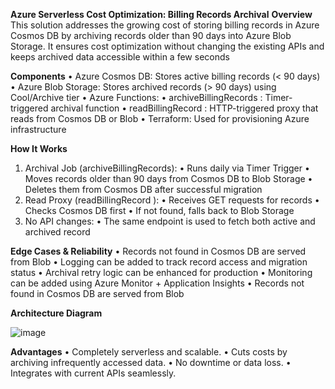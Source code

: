 **Azure Serverless Cost Optimization: Billing Records Archival**
**Overview**
 This solution addresses the growing cost of storing billing records in Azure Cosmos DB by archiving records
 older than 90 days into Azure Blob Storage. It ensures cost optimization without changing the existing
 APIs and keeps archived data accessible within a few seconds

**Components**
 • Azure Cosmos DB: Stores active billing records (< 90 days)
 • Azure Blob Storage: Stores archived records (> 90 days) using Cool/Archive tier
 • Azure Functions:
   • archiveBillingRecords : Timer-triggered archival function
   • readBillingRecord : HTTP-triggered proxy that reads from Cosmos DB or Blob
 • Terraform: Used for provisioning Azure infrastructure

**How It Works**
1. Archival Job (archiveBillingRecords):
    • Runs daily via Timer Trigger
    • Moves records older than 90 days from Cosmos DB to Blob Storage
    • Deletes them from Cosmos DB after successful migration
2. Read Proxy (readBillingRecord ):
    • Receives GET requests for records
    • Checks Cosmos DB first
    • If not found, falls back to Blob Storage
3. No API changes: 
    • The same endpoint is used to fetch both active and archived record

**Edge Cases & Reliability**
  • Records not found in Cosmos DB are served from Blob
  • Logging can be added to track record access and migration status
  • Archival retry logic can be enhanced for production
  • Monitoring can be added using Azure Monitor + Application Insights
  • Records not found in Cosmos DB are served from Blob

**Architecture Diagram**


![image](https://github.com/user-attachments/assets/ec416d11-6dac-4f56-8c9d-249aaed984e8)

**Advantages**
  • Completely serverless and scalable.
  • Cuts costs by archiving infrequently accessed data.
  • No downtime or data loss.
  • Integrates with current APIs seamlessly.
 
